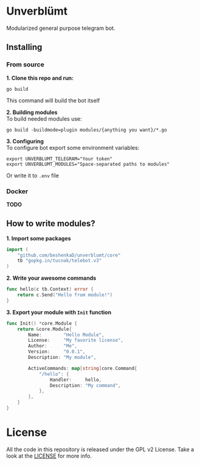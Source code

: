 # Unverblümt
Modularized general purpose telegram bot.

## Installing
### From source
**1. Clone this repo and run:**
``` shell script
go build
```

This command will build the bot itself

**2. Building modules**  
To build needed modules use:
``` shell script
go build -buildmode=plugin modules/{anything you want}/*.go
```

**3. Configuring**  
To configure bot export some environment variables:
``` shell script
export UNVERBLUMT_TELEGRAM="Your token"
export UNVERBLUMT_MODULES="Space-separated paths to modules"
```

Or write it to `.env` file

### Docker
**TODO**

## How to write modules?
**1. Import some packages**
``` go
import (
	"github.com/beshenkaD/unverblumt/core"
	tb "gopkg.in/tucnak/telebot.v3"
)
```

**2. Write your awesome commands**
``` go
func hello(c tb.Context) error {
	return c.Send("Hello from module!")
}
```

**3. Export your module with `Init` function**
``` go
func Init() *core.Module {
	return &core.Module{
		Name:        "Hello Module",
		License:     "My favorite license",
		Author:      "Me",
		Version:     "0.0.1",
		Description: "My module",

		ActiveCommands: map[string]core.Command{
			"/hello": {
				Handler:     hello,
				Description: "My command",
			},
		},
	}
}
```

# License
All the code in this repository is released under the GPL v2 License. Take a look
at the [LICENSE](LICENSE) for more info.

